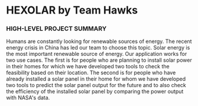 # HEXOLAR by Team Hawks

### HIGH-LEVEL PROJECT SUMMARY
Humans are constantly looking for renewable sources of energy. The recent energy crisis in China has led our team to choose this topic. Solar energy is the most important renewable source of energy. Our application works for two use cases. The first is for people who are planning to install solar power in their homes for which we have developed two tools to check the feasibility based on their location. The second is for people who have already installed a solar panel in their home for whom we have developed two tools to predict the solar panel output for the future and to also check the efficiency of the installed solar panel by comparing the power output with NASA's data.
